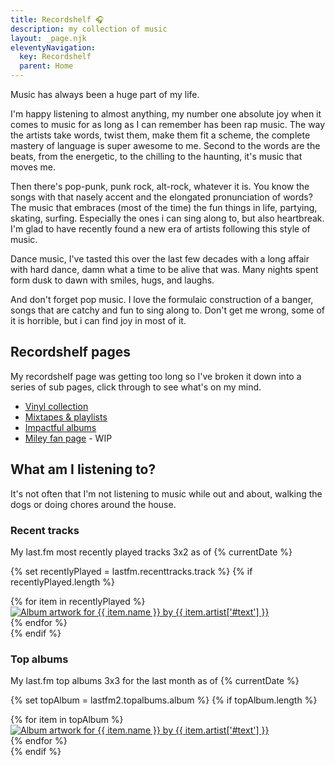```yaml
---
title: Recordshelf 🎧
description: my collection of music
layout: _page.njk
eleventyNavigation:
  key: Recordshelf
  parent: Home
---
```


Music has always been a huge part of my life.

I'm happy listening to almost anything, my number one absolute joy when it comes to music for as long as I can remember has been rap music. The way the artists take words, twist them, make them fit a scheme, the complete mastery of language is super awesome to me. Second to the words are the beats, from the energetic, to the chilling to the haunting, it's music that moves me.

Then there's pop-punk, punk rock, alt-rock, whatever it is. You know the songs with that nasely accent and the elongated pronunciation of words? The music that embraces (most of the time) the fun things in life, partying, skating, surfing. Especially the ones i can sing along to, but also heartbreak. I'm glad to have recently found a new era of artists following this style of music.

Dance music, I've tasted this over the last few decades with a long affair with hard dance, damn what a time to be alive that was. Many nights spent form dusk to dawn with smiles, hugs, and laughs.

And don't forget pop music. I love the formulaic construction of a banger, songs that are catchy and fun to sing along to. Don't get me wrong, some of it is horrible, but i can find joy in most of it.

## Recordshelf pages

My recordshelf page was getting too long so I've broken it down into a series of sub pages, click through to see what's on my mind.

- [Vinyl collection](vinyl)
- [Mixtapes & playlists](mixtapes)
- [Impactful albums](impactfulalbums)
- [Miley fan page](https://miley.flamedfury.com) - WIP

## What am I listening to?

It's not often that I'm not listening to music while out and about, walking the dogs or doing chores around the house.

### Recent tracks

My last.fm most recently played tracks 3x2 as of {% currentDate %}

{% set recentlyPlayed = lastfm.recenttracks.track %}
{% if recentlyPlayed.length %}
<div class="flex-grid">
{% for item in recentlyPlayed %}
<div class="flex-grid__cell">
<a href="{{ item.url }}">
<img src="{{ item.image[3]['#text'] }}" alt="Album artwork for {{ item.name }} by {{ item.artist['#text'] }}" title="{{ item.name }} by {{ item.artist['#text'] }}">
</a>
</div>
{% endfor %}
</div>
{% endif %}

### Top albums

My last.fm top albums 3x3 for the last month as of {% currentDate %}

{% set topAlbum = lastfm2.topalbums.album %}
{% if topAlbum.length %}
<div class="flex-grid">
{% for item in topAlbum %}
<div class="flex-grid__cell">
<a href="{{ item.url }}">
<img src="{{ item.image[3]['#text'] }}" alt="Album artwork for {{ item.name }} by {{ item.artist['#text'] }}" title="{{ item.artist.name }} - {{ item.name }}">
</a>
</div>
{% endfor %}
</div>
{% endif %}